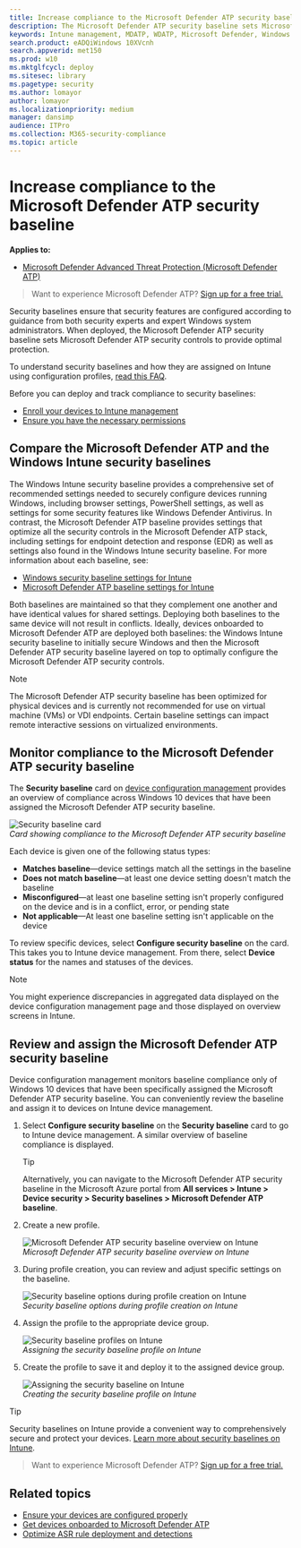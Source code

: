 ```yaml
---
title: Increase compliance to the Microsoft Defender ATP security baseline
description: The Microsoft Defender ATP security baseline sets Microsoft Defender ATP security controls to provide optimal protection.
keywords: Intune management, MDATP, WDATP, Microsoft Defender, Windows Defender, advanced threat protection ASR, security baseline
search.product: eADQiWindows 10XVcnh
search.appverid: met150
ms.prod: w10
ms.mktglfcycl: deploy
ms.sitesec: library
ms.pagetype: security
ms.author: lomayor
author: lomayor
ms.localizationpriority: medium
manager: dansimp
audience: ITPro
ms.collection: M365-security-compliance 
ms.topic: article
---
```


# Increase compliance to the Microsoft Defender ATP security baseline

**Applies to:**
- [Microsoft Defender Advanced Threat Protection (Microsoft Defender ATP)](https://go.microsoft.com/fwlink/p/?linkid=2069559)

>Want to experience Microsoft Defender ATP? [Sign up for a free trial.](https://www.microsoft.com/microsoft-365/windows/microsoft-defender-atp?ocid=docs-wdatp-onboardconfigure-abovefoldlink)

Security baselines ensure that security features are configured according to guidance from both security experts and expert Windows system administrators. When deployed, the Microsoft Defender ATP security baseline sets Microsoft Defender ATP security controls to provide optimal protection.

To understand security baselines and how they are assigned on Intune using configuration profiles, [read this FAQ](https://docs.microsoft.com/intune/security-baselines#q--a).

Before you can deploy and track compliance to security baselines:
- [Enroll your devices to Intune management](configure-machines.md#enroll-devices-to-intune-management)
- [Ensure you have the necessary permissions](configure-machines.md#obtain-required-permissions)

## Compare the Microsoft Defender ATP and the Windows Intune security baselines
The Windows Intune security baseline provides a comprehensive set of recommended settings needed to securely configure devices running Windows, including browser settings, PowerShell settings, as well as settings for some security features like Windows Defender Antivirus. In contrast, the Microsoft Defender ATP baseline provides settings that optimize all the security controls in the Microsoft Defender ATP stack, including settings for endpoint detection and response (EDR) as well as settings also found in the Windows Intune security baseline. For more information about each baseline, see:

- [Windows security baseline settings for Intune](https://docs.microsoft.com/intune/security-baseline-settings-windows)
- [Microsoft Defender ATP baseline settings for Intune](https://docs.microsoft.com/intune/security-baseline-settings-defender-atp)

Both baselines are maintained so that they complement one another and have identical values for shared settings. Deploying both baselines to the same device will not result in conflicts. Ideally, devices onboarded to Microsoft Defender ATP are deployed both baselines: the Windows Intune security baseline to initially secure Windows and then the Microsoft Defender ATP security baseline layered on top to optimally configure the Microsoft Defender ATP security controls.

>[!NOTE]
>The Microsoft Defender ATP security baseline has been optimized for physical devices and is currently not recommended for use on virtual machine (VMs) or VDI endpoints. Certain baseline settings can impact remote interactive sessions on virtualized environments.

## Monitor compliance to the Microsoft Defender ATP security baseline

The **Security baseline** card on [device configuration management](configure-machines.md) provides an overview of compliance across Windows 10 devices that have been assigned the Microsoft Defender ATP security baseline.

![Security baseline card](images/secconmgmt_baseline_card.png)<br>
*Card showing compliance to the Microsoft Defender ATP security baseline*

Each device is given one of the following status types:

- **Matches baseline**—device settings match all the settings in the baseline
- **Does not match baseline**—at least one device setting doesn't match the baseline
- **Misconfigured**—at least one baseline setting isn't properly configured on the device and is in a conflict, error, or pending state
- **Not applicable**—At least one baseline setting isn't applicable on the device

To review specific devices, select **Configure security baseline** on the card. This takes you to Intune device management. From there, select **Device status** for the names and statuses of the devices.

>[!NOTE]
>You might experience discrepancies in aggregated data displayed on the device configuration management page and those displayed on overview screens in Intune.

## Review and assign the Microsoft Defender ATP security baseline

Device configuration management monitors baseline compliance only of Windows 10 devices that have been specifically assigned the Microsoft Defender ATP security baseline. You can conveniently review the baseline and assign it to devices on Intune device management.

1. Select **Configure security baseline** on the **Security baseline** card to go to Intune device management. A similar overview of baseline compliance is displayed.

   >[!TIP]
   > Alternatively, you can navigate to the Microsoft Defender ATP security baseline in the Microsoft Azure portal from **All services > Intune > Device security > Security baselines > Microsoft Defender ATP baseline**.


2. Create a new profile.

   ![Microsoft Defender ATP security baseline overview on Intune](images/secconmgmt_baseline_intuneprofile1.png)<br>
   *Microsoft Defender ATP security baseline overview on Intune*

3. During profile creation, you can review and adjust specific settings on the baseline.

   ![Security baseline options during profile creation on Intune](images/secconmgmt_baseline_intuneprofile2.png)<br>
   *Security baseline options during profile creation on Intune*

4. Assign the profile to the appropriate device group.

   ![Security baseline profiles on Intune](images/secconmgmt_baseline_intuneprofile3.png)<br>
   *Assigning the security baseline profile on Intune*

5. Create the profile to save it and deploy it to the assigned device group.

   ![Assigning the security baseline on Intune](images/secconmgmt_baseline_intuneprofile4.png)<br>
   *Creating the security baseline profile on Intune*

>[!TIP]
>Security baselines on Intune provide a convenient way to comprehensively secure and protect your devices. [Learn more about security baselines on Intune](https://docs.microsoft.com/intune/security-baselines).

>Want to experience Microsoft Defender ATP? [Sign up for a free trial.](https://www.microsoft.com/microsoft-365/windows/microsoft-defender-atp?ocid=docs-wdatp-onboardconfigure-belowfoldlink)

## Related topics
- [Ensure your devices are configured properly](configure-machines.md)
- [Get devices onboarded to Microsoft Defender ATP](configure-machines-onboarding.md)
- [Optimize ASR rule deployment and detections](configure-machines-asr.md)